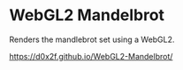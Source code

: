 # WebGL2 Mandelbrot

Renders the mandlebrot set using a WebGL2.

https://d0x2f.github.io/WebGL2-Mandelbrot/
